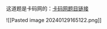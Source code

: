 这道题是卡码网的：[卡码网题目链接](https://kamacoder.com/problempage.php?pid=1064)

![[Pasted image 20240129165122.png]]


